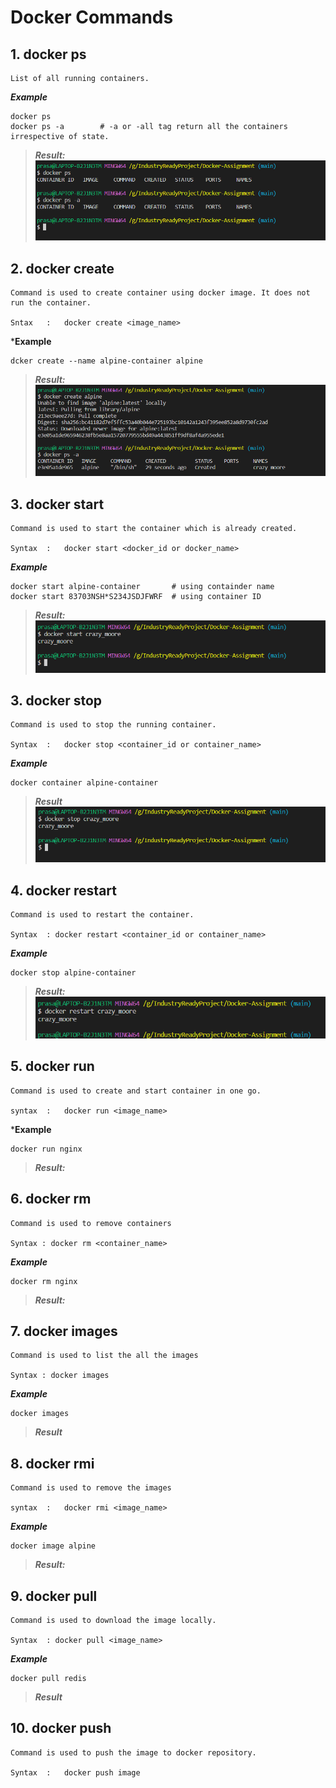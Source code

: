 # Docker Commands

## 1. docker ps
    List of all running containers.

***Example***

    docker ps
    docker ps -a        # -a or -all tag return all the containers irrespective of state.

>***Result:***
![](/./Screenshots/ps.png)


## 2. docker create
    Command is used to create container using docker image. It does not run the container. 

    Sntax   :   docker create <image_name>

***Example**

    dcker create --name alpine-container alpine

>***Result:***
![](/./Screenshots/create.png)

## 3. docker start
    Command is used to start the container which is already created. 

    Syntax  :   docker start <docker_id or docker_name>

***Example***

    docker start alpine-container       # using containder name
    docker start 83703NSH*S234JSDJFWRF  # using container ID

>***Result:***
![](/./Screenshots/start.png)

## 3. docker stop
    Command is used to stop the running container. 

    Syntax  :   docker stop <container_id or container_name>

***Example***

    docker container alpine-container

>***Result***
![](/./Screenshots/stop.png)

## 4. docker restart 
    Command is used to restart the container.

    Syntax  : docker restart <container_id or container_name>

***Example***

    docker stop alpine-container

>***Result:***
![](/./Screenshots/restart.png)


## 5. docker run
    Command is used to create and start container in one go. 

    syntax  :   docker run <image_name>

***Example**

    docker run nginx

>***Result:***


## 6. docker rm 
    Command is used to remove containers

    Syntax : docker rm <container_name>

***Example***

    docker rm nginx

>***Result:***


## 7. docker images
    Command is used to list the all the images

    Syntax : docker images

***Example***

    docker images

>***Result***



## 8. docker rmi 
    Command is used to remove the images

    syntax  :   docker rmi <image_name>

***Example***

    docker image alpine

>***Result:***


## 9. docker pull
    Command is used to download the image locally. 

    Syntax  : docker pull <image_name>

***Example***

    docker pull redis

>***Result***


## 10. docker push
    Command is used to push the image to docker repository.

    Syntax  :   docker push image